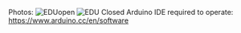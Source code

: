 Photos:
![EDUopen](https://github.com/RedstoneThomas/Green-Power-ECU-Software/assets/111314572/6f21c82b-25cb-41de-a1a7-ee9a1ea1e098)
![EDU Closed](https://github.com/RedstoneThomas/Green-Power-ECU-Software/assets/111314572/519a71ae-919d-4307-ab5a-2c0da322276b)
Arduino IDE required to operate: https://www.arduino.cc/en/software

